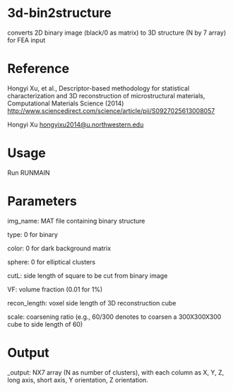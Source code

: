 # 3d-bin2structure
converts 2D binary image (black/0 as matrix) to 3D structure (N by 7 array) for FEA input

# Reference
Hongyi Xu, et al., Descriptor-based methodology for statistical characterization and 3D reconstruction of microstructural materials, Computational Materials Science (2014)
<http://www.sciencedirect.com/science/article/pii/S0927025613008057>

Hongyi Xu <hongyixu2014@u.northwestern.edu>


# Usage
Run RUNMAIN

# Parameters 
img_name: MAT file containing binary structure

type: 0 for binary 

color: 0 for dark background matrix

sphere: 0 for elliptical clusters

cutL: side length of square to be cut from binary image

VF: volume fraction (0.01 for 1%)

recon_length: voxel side length of 3D reconstruction cube

scale: coarsening ratio (e.g., 60/300 denotes to coarsen a 300X300X300 cube to side length of 60)

# Output
_output: NX7 array (N as number of clusters), with each column as X, Y, Z, long axis, short axis, Y orientation, Z orientation. 
